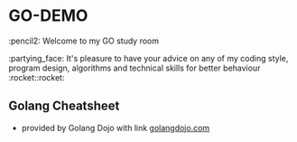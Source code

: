 # GO-DEMO

<p>:pencil2: Welcome to my GO study room
  
<p>:partying_face: It's pleasure to have your advice on any of my coding style, program design, algorithms and technical skills for better behaviour :rocket::rocket:

## Golang Cheatsheet
  - provided by Golang Dojo with link <a href="https://www.golangdojo.com/">golangdojo.com</a>
